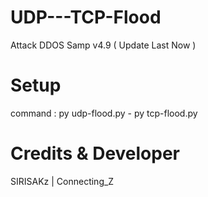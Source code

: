 # UDP---TCP-Flood
Attack DDOS Samp v4.9 ( Update Last Now )
# Setup 
command : py udp-flood.py - py tcp-flood.py 
# Credits & Developer 
SIRISAKz | Connecting_Z
